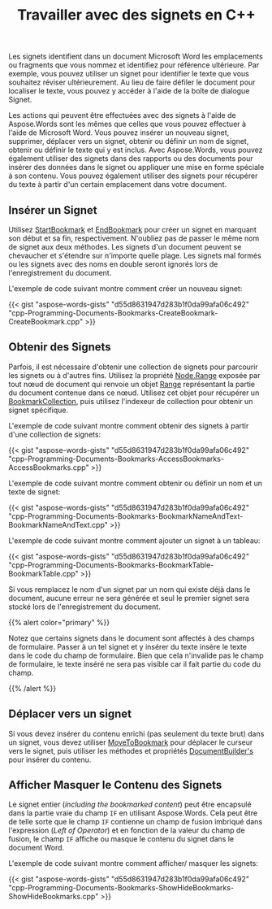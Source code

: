﻿---
title: Travailler avec des signets en C++
second_title: Aspose.Words pour C++
articleTitle: Travailler avec des signets
linktitle: Travailler avec des signets
description: "Comprendre les concepts de signets et comment les signets peuvent être utilisés dans votre programme en utilisant C++."
type: docs
weight: 180
url: /fr/cpp/working-with-bookmarks/
---

Les signets identifient dans un document Microsoft Word les emplacements ou fragments que vous nommez et identifiez pour référence ultérieure. Par exemple, vous pouvez utiliser un signet pour identifier le texte que vous souhaitez réviser ultérieurement. Au lieu de faire défiler le document pour localiser le texte, vous pouvez y accéder à l'aide de la boîte de dialogue Signet.

Les actions qui peuvent être effectuées avec des signets à l'aide de Aspose.Words sont les mêmes que celles que vous pouvez effectuer à l'aide de Microsoft Word. Vous pouvez insérer un nouveau signet, supprimer, déplacer vers un signet, obtenir ou définir un nom de signet, obtenir ou définir le texte qui y est inclus. Avec Aspose.Words, vous pouvez également utiliser des signets dans des rapports ou des documents pour insérer des données dans le signet ou appliquer une mise en forme spéciale à son contenu. Vous pouvez également utiliser des signets pour récupérer du texte à partir d'un certain emplacement dans votre document.

## Insérer un Signet

Utilisez [StartBookmark](https://reference.aspose.com/words/cpp/aspose.words/documentbuilder/startbookmark/) et [EndBookmark](https://reference.aspose.com/words/cpp/aspose.words/documentbuilder/endbookmark/) pour créer un signet en marquant son début et sa fin, respectivement. N'oubliez pas de passer le même nom de signet aux deux méthodes. Les signets d'un document peuvent se chevaucher et s'étendre sur n'importe quelle plage. Les signets mal formés ou les signets avec des noms en double seront ignorés lors de l'enregistrement du document.

L'exemple de code suivant montre comment créer un nouveau signet:

{{< gist "aspose-words-gists" "d55d8631947d283b1f0da99afa06c492" "cpp-Programming-Documents-Bookmarks-CreateBookmark-CreateBookmark.cpp" >}}

## Obtenir des Signets

Parfois, il est nécessaire d'obtenir une collection de signets pour parcourir les signets ou à d'autres fins. Utilisez la propriété [Node.Range](https://reference.aspose.com/words/cpp/aspose.words/node/get_range/) exposée par tout nœud de document qui renvoie un objet [Range](https://reference.aspose.com/words/cpp/aspose.words/range/) représentant la partie du document contenue dans ce nœud. Utilisez cet objet pour récupérer un [BookmarkCollection](https://reference.aspose.com/words/cpp/aspose.words/bookmarkcollection/), puis utilisez l'indexeur de collection pour obtenir un signet spécifique.

L'exemple de code suivant montre comment obtenir des signets à partir d'une collection de signets:

{{< gist "aspose-words-gists" "d55d8631947d283b1f0da99afa06c492" "cpp-Programming-Documents-Bookmarks-AccessBookmarks-AccessBookmarks.cpp" >}}

L'exemple de code suivant montre comment obtenir ou définir un nom et un texte de signet:

{{< gist "aspose-words-gists" "d55d8631947d283b1f0da99afa06c492" "cpp-Programming-Documents-Bookmarks-BookmarkNameAndText-BookmarkNameAndText.cpp" >}}

L'exemple de code suivant montre comment ajouter un signet à un tableau:

{{< gist "aspose-words-gists" "d55d8631947d283b1f0da99afa06c492" "cpp-Programming-Documents-Bookmarks-BookmarkTable-BookmarkTable.cpp" >}}

Si vous remplacez le nom d'un signet par un nom qui existe déjà dans le document, aucune erreur ne sera générée et seul le premier signet sera stocké lors de l'enregistrement du document.

{{% alert color="primary" %}}

Notez que certains signets dans le document sont affectés à des champs de formulaire. Passer à un tel signet et y insérer du texte insère le texte dans le code du champ de formulaire. Bien que cela n'invalide pas le champ de formulaire, le texte inséré ne sera pas visible car il fait partie du code du champ.

{{% /alert %}}

## Déplacer vers un signet

Si vous devez insérer du contenu enrichi (pas seulement du texte brut) dans un signet, vous devez utiliser [MoveToBookmark](https://reference.aspose.com/words/cpp/aspose.words/documentbuilder/movetobookmark/) pour déplacer le curseur vers le signet, puis utiliser les méthodes et propriétés [DocumentBuilder's](https://reference.aspose.com/words/cpp/aspose.words/documentbuilder/) pour insérer du contenu.

## Afficher Masquer le Contenu des Signets

Le signet entier (*including the bookmarked content*) peut être encapsulé dans la partie vraie du champ `IF` en utilisant Aspose.Words. Cela peut être de telle sorte que le champ `IF` contienne un champ de fusion imbriqué dans l'expression (*Left of Operator*) et en fonction de la valeur du champ de fusion, le champ `IF` affiche ou masque le contenu du signet dans le document Word.

L'exemple de code suivant montre comment afficher/ masquer les signets:

{{< gist "aspose-words-gists" "d55d8631947d283b1f0da99afa06c492" "cpp-Programming-Documents-Bookmarks-ShowHideBookmarks-ShowHideBookmarks.cpp" >}}
